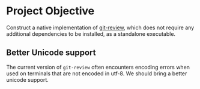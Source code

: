 # Project Objective

Construct a native implementation of [git-review](https://opendev.org/opendev/git-review/src/branch/master/git_review), which does not require any additional dependencies to be installed, as a standalone executable.


## Better Unicode support

The current version of `git-review` often encounters encoding errors when used on terminals that are not encoded in utf-8. We should bring a better unicode support.
